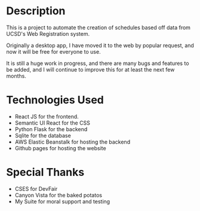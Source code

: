 # Description

This is a project to automate the creation of schedules based off
data from UCSD's Web Registration system.

Originally a desktop app, I have moved it to the web by popular
request, and now it will be free for everyone to use.

It is still a huge work in progress, and there are many bugs and features
to be added, and I will continue to improve this for at least the next few months.

# Technologies Used

* React JS for the frontend.
* Semantic UI React for the CSS
* Python Flask for the backend
* Sqlite for the database
* AWS Elastic Beanstalk for hosting the backend
* Github pages for hosting the website

# Special Thanks

* CSES for DevFair
* Canyon Vista for the baked potatos
* My Suite for moral support and testing
